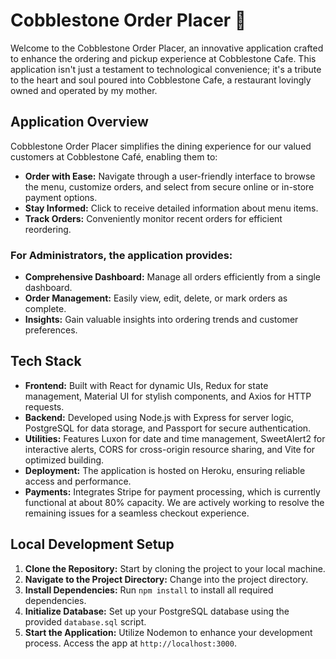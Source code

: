# Cobblestone Order Placer 🍴

Welcome to the Cobblestone Order Placer, an innovative application crafted to enhance the ordering and pickup experience at Cobblestone Cafe. This application isn't just a testament to technological convenience; it's a tribute to the heart and soul poured into Cobblestone Cafe, a restaurant lovingly owned and operated by my mother.

## Application Overview

Cobblestone Order Placer simplifies the dining experience for our valued customers at Cobblestone Café, enabling them to:

- **Order with Ease:** Navigate through a user-friendly interface to browse the menu, customize orders, and select from secure online or in-store payment options.
- **Stay Informed:** Click to receive detailed information about menu items.
- **Track Orders:** Conveniently monitor recent orders for efficient reordering.

### For Administrators, the application provides:

- **Comprehensive Dashboard:** Manage all orders efficiently from a single dashboard.
- **Order Management:** Easily view, edit, delete, or mark orders as complete.
- **Insights:** Gain valuable insights into ordering trends and customer preferences.

## Tech Stack

- **Frontend:** Built with React for dynamic UIs, Redux for state management, Material UI for stylish components, and Axios for HTTP requests.
- **Backend:** Developed using Node.js with Express for server logic, PostgreSQL for data storage, and Passport for secure authentication.
- **Utilities:** Features Luxon for date and time management, SweetAlert2 for interactive alerts, CORS for cross-origin resource sharing, and Vite for optimized building.
- **Deployment:** The application is hosted on Heroku, ensuring reliable access and performance.
- **Payments:** Integrates Stripe for payment processing, which is currently functional at about 80% capacity. We are actively working to resolve the remaining issues for a seamless checkout experience.

## Local Development Setup

1. **Clone the Repository:** Start by cloning the project to your local machine.
2. **Navigate to the Project Directory:** Change into the project directory.
3. **Install Dependencies:** Run `npm install` to install all required dependencies.
4. **Initialize Database:** Set up your PostgreSQL database using the provided `database.sql` script.
5. **Start the Application:** Utilize Nodemon to enhance your development process. Access the app at `http://localhost:3000`.

